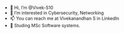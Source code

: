 - 👋 Hi, I’m @Vivek-S10
- 👀 I’m interested in Cybersecurity, Networking
- 📫 You can reach me at Vivekanandhan S in LinkedIn
- 📍 Studing MSc Software systems.

<!---
Vivek-S10/Vivek-S10 is a ✨ special ✨ repository because its `README.md` (this file) appears on your GitHub profile.
You can click the Preview link to take a look at your changes.
--->
